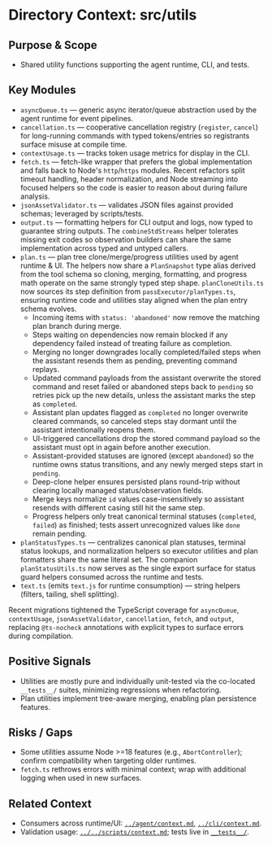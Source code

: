 # Directory Context: src/utils

## Purpose & Scope

- Shared utility functions supporting the agent runtime, CLI, and tests.

## Key Modules

- `asyncQueue.ts` — generic async iterator/queue abstraction used by the agent runtime for event pipelines.
- `cancellation.ts` — cooperative cancellation registry (`register`, `cancel`) for long-running commands with typed tokens/entries so registrants surface misuse at compile time.
- `contextUsage.ts` — tracks token usage metrics for display in the CLI.
- `fetch.ts` — fetch-like wrapper that prefers the global implementation and falls back to Node's `http`/`https` modules. Recent refactors split timeout handling, header normalization, and Node streaming into focused helpers so the code is easier to reason about during failure analysis.
- `jsonAssetValidator.ts` — validates JSON files against provided schemas; leveraged by scripts/tests.
- `output.ts` — formatting helpers for CLI output and logs, now typed to guarantee string outputs. The `combineStdStreams` helper tolerates missing exit codes so observation builders can share the same implementation across typed and untyped callers.
- `plan.ts` — plan tree clone/merge/progress utilities used by agent runtime & UI. The helpers now share a `PlanSnapshot` type alias derived from the tool schema so cloning, merging, formatting, and progress math operate on the same strongly typed step shape. `planCloneUtils.ts` now sources its step definition from `passExecutor/planTypes.ts`, ensuring runtime code and utilities stay aligned when the plan entry schema evolves.
  - Incoming items with `status: 'abandoned'` now remove the matching plan branch during merge.
  - Steps waiting on dependencies now remain blocked if any dependency failed instead of treating failure as completion.
  - Merging no longer downgrades locally completed/failed steps when the assistant resends them as pending, preventing command replays.
  - Updated command payloads from the assistant overwrite the stored command and reset failed or abandoned steps back to `pending` so retries pick up the new details, unless the assistant marks the step as `completed`.
  - Assistant plan updates flagged as `completed` no longer overwrite cleared commands, so canceled steps stay dormant until the assistant intentionally reopens them.
  - UI-triggered cancellations drop the stored command payload so the assistant must opt in again before another execution.
  - Assistant-provided statuses are ignored (except `abandoned`) so the runtime owns status transitions, and any newly merged steps start in `pending`.
  - Deep-clone helper ensures persisted plans round-trip without clearing locally managed status/observation fields.
  - Merge keys normalize `id` values case-insensitively so assistant resends with different casing still hit the same step.
  - Progress helpers only treat canonical terminal statuses (`completed`, `failed`) as finished; tests assert unrecognized values like `done` remain pending.
- `planStatusTypes.ts` — centralizes canonical plan statuses, terminal status lookups, and normalization helpers so executor utilities and plan formatters share the same literal set. The companion `planStatusUtils.ts` now serves as the single export surface for status guard helpers consumed across the runtime and tests.
- `text.ts` (emits `text.js` for runtime consumption) — string helpers (filters, tailing, shell splitting).

Recent migrations tightened the TypeScript coverage for `asyncQueue`, `contextUsage`, `jsonAssetValidator`, `cancellation`, `fetch`,
and `output`, replacing `@ts-nocheck` annotations with explicit types to surface errors during compilation.

## Positive Signals

- Utilities are mostly pure and individually unit-tested via the co-located `__tests__/` suites, minimizing regressions when refactoring.
- Plan utilities implement tree-aware merging, enabling plan persistence features.

## Risks / Gaps

- Some utilities assume Node >=18 features (e.g., `AbortController`); confirm compatibility when targeting older runtimes.
- `fetch.ts` rethrows errors with minimal context; wrap with additional logging when used in new surfaces.

## Related Context

- Consumers across runtime/UI: [`../agent/context.md`](../agent/context.md), [`../cli/context.md`](../cli/context.md).
- Validation usage: [`../../scripts/context.md`](../../scripts/context.md); tests live in [`__tests__/`](__tests__/).
